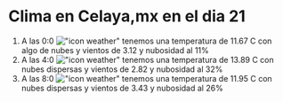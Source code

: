 # Clima en Celaya,mx en el dia 21

1. A las 0:0 !["icon weather"](http://openweathermap.org/img/w/02n.png) tenemos una temperatura de 11.67 C con algo de nubes y  vientos de 3.12 y nubosidad al 11%
1. A las 4:0 !["icon weather"](http://openweathermap.org/img/w/03n.png) tenemos una temperatura de 13.89 C con nubes dispersas y  vientos de 2.82 y nubosidad al 32%
1. A las 8:0 !["icon weather"](http://openweathermap.org/img/w/03d.png) tenemos una temperatura de 11.95 C con nubes dispersas y  vientos de 3.43 y nubosidad al 26%
